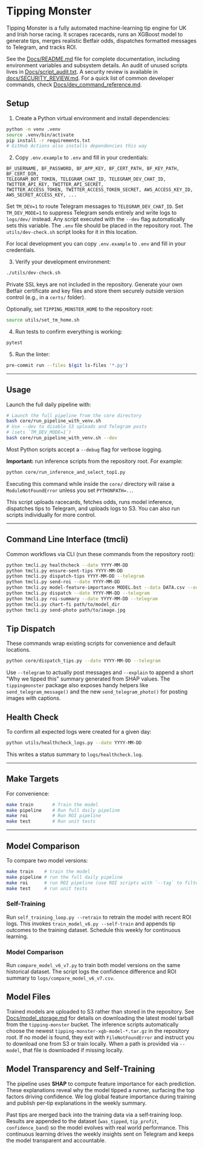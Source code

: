 # Tipping Monster

Tipping Monster is a fully automated machine-learning tip engine for UK and Irish horse racing. It scrapes racecards, runs an XGBoost model to generate tips, merges realistic Betfair odds, dispatches formatted messages to Telegram, and tracks ROI.

See the [Docs/README.md](Docs/README.md) file for complete documentation, including environment variables and subsystem details. An audit of unused scripts lives in [Docs/script_audit.txt](Docs/script_audit.txt). A security review is available in [docs/SECURITY_REVIEW.md](docs/SECURITY_REVIEW.md). For a quick list of common developer commands, check [Docs/dev_command_reference.md](Docs/dev_command_reference.md).

## Setup

1. Create a Python virtual environment and install dependencies:

```bash
python -m venv .venv
source .venv/bin/activate
pip install -r requirements.txt
# GitHub Actions also installs dependencies this way
```

2. Copy `.env.example` to `.env` and fill in your credentials:

```
BF_USERNAME, BF_PASSWORD, BF_APP_KEY, BF_CERT_PATH, BF_KEY_PATH, BF_CERT_DIR,
TELEGRAM_BOT_TOKEN, TELEGRAM_CHAT_ID, TELEGRAM_DEV_CHAT_ID, TWITTER_API_KEY, TWITTER_API_SECRET,
TWITTER_ACCESS_TOKEN, TWITTER_ACCESS_TOKEN_SECRET, AWS_ACCESS_KEY_ID, AWS_SECRET_ACCESS_KEY, ...
```


Set `TM_DEV=1` to route Telegram messages to `TELEGRAM_DEV_CHAT_ID`.
Set `TM_DEV_MODE=1` to suppress Telegram sends entirely and write logs to `logs/dev/` instead. Any script executed with the `--dev` flag automatically sets this variable.
The `.env` file should be placed in the repository root. The `utils/dev-check.sh` script looks for it in this location.


For local development you can copy `.env.example` to `.env` and fill in your credentials.

3. Verify your development environment:

```bash
./utils/dev-check.sh
```

Private SSL keys are not included in the repository. Generate your own Betfair certificate and key files and store them securely outside version control (e.g., in a `certs/` folder).

Optionally, set `TIPPING_MONSTER_HOME` to the repository root:

```bash
source utils/set_tm_home.sh
```

4. Run tests to confirm everything is working:

```bash
pytest
```

5. Run the linter:

```bash
pre-commit run --files $(git ls-files '*.py')
```

---

## Usage

Launch the full daily pipeline with:

```bash
# Launch the full pipeline from the core directory
bash core/run_pipeline_with_venv.sh
# Use --dev to disable S3 uploads and Telegram posts
# (sets `TM_DEV_MODE=1`)
bash core/run_pipeline_with_venv.sh --dev
```

Most Python scripts accept a `--debug` flag for verbose logging.

**Important:** run inference scripts from the repository root. For example:

```bash
python core/run_inference_and_select_top1.py
```
Executing this command while inside the `core/` directory will raise a `ModuleNotFoundError` unless you set `PYTHONPATH=..`.

This script uploads racecards, fetches odds, runs model inference, dispatches tips to Telegram, and uploads logs to S3. You can also run scripts individually for more control.

---

## Command Line Interface (tmcli)

Common workflows via CLI (run these commands from the repository root):

```bash
python tmcli.py healthcheck --date YYYY-MM-DD
python tmcli.py ensure-sent-tips YYYY-MM-DD
python tmcli.py dispatch-tips YYYY-MM-DD --telegram
python tmcli.py send-roi --date YYYY-MM-DD
python tmcli.py model-feature-importance MODEL.bst --data DATA.csv --out chart.png
python tmcli.py dispatch --date YYYY-MM-DD --telegram
python tmcli.py roi-summary --date YYYY-MM-DD --telegram
python tmcli.py chart-fi path/to/model_dir
python tmcli.py send-photo path/to/image.jpg
```
## Tip Dispatch

These commands wrap existing scripts for convenience and default locations.

```bash
python core/dispatch_tips.py --date YYYY-MM-DD --telegram
```

Use `--telegram` to actually post messages and `--explain` to append a short "Why we tipped this" summary generated from SHAP values.
The `tippingmonster` package also exposes handy helpers like
`send_telegram_message()` and the new `send_telegram_photo()` for posting
images with captions.

## Health Check

To confirm all expected logs were created for a given day:

```bash
python utils/healthcheck_logs.py --date YYYY-MM-DD
```

This writes a status summary to `logs/healthcheck.log`.

---

## Make Targets

For convenience:

```bash
make train       # Train the model
make pipeline    # Run full daily pipeline
make roi         # Run ROI pipeline
make test        # Run unit tests
```

---

## Model Comparison

To compare two model versions:

```bash
make train    # train the model
make pipeline # run the full daily pipeline
make roi      # run ROI pipeline (use ROI scripts with `--tag` to filter by tag)
make test     # run unit tests
```

### Self-Training

Run `self_training_loop.py --retrain` to retrain the model with recent ROI logs.
This invokes `train_model_v6.py --self-train` and appends tip outcomes to the
training dataset. Schedule this weekly for continuous learning.

### Model Comparison

Run `compare_model_v6_v7.py` to train both model versions on the same historical dataset. The script logs the confidence difference and ROI summary to `logs/compare_model_v6_v7.csv`.

## Model Files

Trained models are uploaded to S3 rather than stored in the repository. See
[Docs/model_storage.md](Docs/model_storage.md) for details on downloading the
latest model tarball from the `tipping-monster` bucket. The inference scripts
automatically choose the newest `tipping-monster-xgb-model-*.tar.gz` in the
repository root. If no model is found, they exit with `FileNotFoundError` and
instruct you to download one from S3 or train locally. When a path is provided
via `--model`, that file is downloaded if missing locally.

## Model Transparency and Self‑Training

The pipeline uses **SHAP** to compute feature importance for each prediction. These explanations
reveal why the model tipped a runner, surfacing the top factors driving confidence. We log global
feature importance during training and publish per‑tip explanations in the weekly summary.

Past tips are merged back into the training data via a self‑training loop. Results are appended to
the dataset (`was_tipped`, `tip_profit`, `confidence_band`) so the model evolves with real world
performance. This continuous learning drives the weekly insights sent on Telegram and keeps the
model transparent and accountable.
